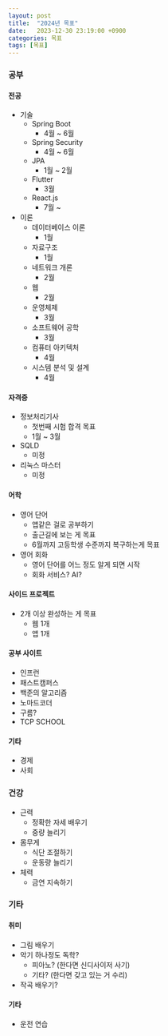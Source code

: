 ```yaml
---
layout: post
title:  "2024년 목표"
date:   2023-12-30 23:19:00 +0900
categories: 목표
tags: [목표]
---
```


### 공부

#### 전공

- 기술
    - Spring Boot
        - 4월 ~ 6월
    - Spring Security
        - 4월 ~ 6월
    - JPA
        - 1월 ~ 2월
    - Flutter
        - 3월
    - React.js
        - 7월 ~
- 이론
    - 데이터베이스 이론
        - 1월
    - 자료구조
        - 1월
    - 네트워크 개론
        - 2월
    - 웹​
        - 2월
    - 운영체제
        - 3월
    - 소프트웨어 공학
        - 3월
    - 컴퓨터 아키텍처
        - 4월
    - 시스템 분석 및 설계
        - 4월

#### 자격증

- 정보처리기사
    - 첫번째 시험 합격 목표
    - 1월 ~ 3월
- SQLD
    - 미정
- 리눅스 마스터
    - 미정

#### 어학

- 영어 단어
    - 앱같은 걸로 공부하기
    - 출근길에 보는 게 목표
    - 6월까지 고등학생 수준까지 복구하는게 목표
- 영어 회화
    - 영어 단어를 어느 정도 알게 되면 시작
    - 회화 서비스? AI?

#### 사이드 프로젝트

- 2개 이상 완성하는 게 목표
    - 웹 1개
    - 앱 1개

#### 공부 사이트

- 인프런
- 패스트캠퍼스
- 백준의 알고리즘
- 노마드코더
- 구름?
- TCP SCHOOL

#### 기타

- 경제
- 사회

### 건강

- 근력
    - 정확한 자세 배우기
    - 중량 늘리기
- 몸무게
    - 식단 조절하기
    - 운동량 늘리기
- 체력
    - 금연 지속하기

### 기타

#### 취미

- 그림 배우기
- 악기 하나정도 독학?
    - 피아노? (한다면 신디사이저 사기)
    - 기타? (한다면 갖고 있는 거 수리)
- 작곡 배우기?

#### 기타

- 운전 연습